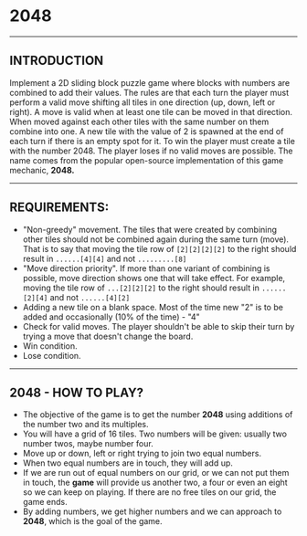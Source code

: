 # **__2048__**
---
## INTRODUCTION
Implement a 2D sliding block puzzle game where blocks with numbers are combined to add their values.
The rules are that each turn the player must perform a valid move shifting all tiles in one direction (up, down, left or right). A move is valid when at least one tile can be moved in that direction. When moved against each other tiles with the same number on them combine into one. A new tile with the value of 2 is spawned at the end of each turn if there is an empty spot for it. To win the player must create a tile with the number 2048. The player loses if no valid moves are possible.
The name comes from the popular open-source implementation of this game mechanic, **__2048.__**


---
## REQUIREMENTS:
* "Non-greedy" movement. The tiles that were created by combining other tiles should not be combined again during the same turn (move). That is to say that moving the tile row of
` [2][2][2][2] `
to the right should result in
` ......[4][4] `
and not
` .........[8] `
* "Move direction priority". If more than one variant of combining is possible, move direction shows one that will take effect. For example, moving the tile row of
` ...[2][2][2] `
to the right should result in
` ......[2][4] `
and not
` ......[4][2] `
* Adding a new tile on a blank space. Most of the time new "2" is to be added and occasionally (10% of the time) - "4"
* Check for valid moves. The player shouldn't be able to skip their turn by trying a move that doesn't change the board.
* Win condition.
* Lose condition.
 
---

## 2048 - HOW TO PLAY?
 + The objective of the game is to get the number **__2048__** using additions of the number two and its multiples.
 + You will have a grid of 16 tiles. Two numbers will be given: usually two number twos, maybe number four.
 + Move up or down, left or right trying to join two equal numbers.
 + When two equal numbers are in touch, they will add up.
 + If we are run out of equal numbers on our grid, or we can not put them in touch, the **__game__** will provide us another two, a four or even an eight so we can keep on playing. If there are no free tiles on our grid, the game ends.
 + By adding numbers, we get higher numbers and we can approach to **__2048__**, which is the goal of the game.
 
 
